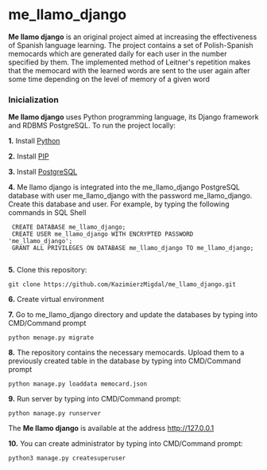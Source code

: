 # me_llamo_django
**Me llamo django** is an original project aimed at increasing the effectiveness of Spanish language learning. The project contains a set of Polish-Spanish memocards which are generated daily for each user in the number specified by them. The implemented method of Leitner's repetition makes that the memocard with the learned words are sent to the user again after some time depending on the level of memory of a given word

### Inicialization
**Me llamo django** uses Python programming language, its Django framework and RDBMS PostgreSQL. To run the project locally:
 
**1.** Install [Python](https://www.python.org/downloads/)

**2.** Install [PIP](https://bootstrap.pypa.io/get-pip.py)

**3.** Install [PostgreSQL](https://www.postgresql.org/download/)

**4.** Me llamo django is integrated into the me_llamo_django PostgreSQL database with user me_llamo_django with the password me_llamo_django. Create this database and user. For example, by typing the following commands in SQL Shell

```
 CREATE DATABASE me_llamo_django;
 CREATE USER me_llamo_django WITH ENCRYPTED PASSWORD 'me_llamo_django';
 GRANT ALL PRIVILEGES ON DATABASE me_llamo_django TO me_llamo_django;
 
```

**5.** Clone this repository: 
```
git clone https://github.com/KazimierzMigdal/me_llamo_django.git
```

**6.** Create virtual environment

**7.** Go to me_llamo_django directory and update the databases by typing into CMD/Command prompt 
```
python menage.py migrate
```
**8.** The repository contains the necessary memocards. Upload them to a previously created table in the database by typing into CMD/Command prompt 
```
python manage.py loaddata memocard.json
```
**9.** Run server by typing into CMD/Command prompt:
```
python manage.py runserver
```
The **Me llamo django** is available at the address http://127.0.0.1

**10.** You can create administrator by typing into CMD/Command prompt:
```
python3 manage.py createsuperuser
```
